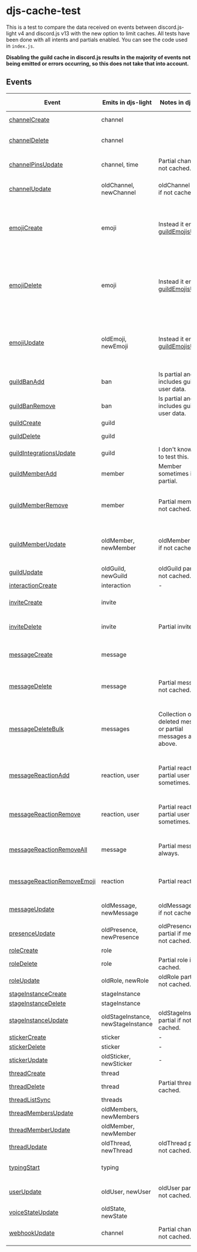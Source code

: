 # djs-cache-test

This is a test to compare the data received on events between discord.js-light v4 and discord.js v13 with the new option to limit caches.
All tests have been done with all intents and partials enabled.
You can see the code used in `index.js`.

**Disabling the guild cache in discord.js results in the majority of events not being emitted or errors occurring, so this does not take that into account.**

## Events
| Event                                                                                                                      | Emits in djs-light                 | Notes in djs-light                                                                                               | Emits in djs                       | Notes in djs                                                                                                            | Managers with cache at 0             |
|----------------------------------------------------------------------------------------------------------------------------|------------------------------------|------------------------------------------------------------------------------------------------------------------|------------------------------------|-------------------------------------------------------------------------------------------------------------------------|--------------------------------------|
| [channelCreate](https://discord.js.org/#/docs/main/master/class/Client?scrollTo=e-channelCreate)                           | channel                            |                                                                                                                  | channel                            |                                                                                                                         | ChannelManager, GuildChannelManager  |
| [channelDelete](https://discord.js.org/#/docs/main/master/class/Client?scrollTo=e-channelDelete)                           | channel                            |                                                                                                                  | channel?                           | Only emits if channels are cached.                                                                                      | ChannelManager, GuildChannelManager  |
| [channelPinsUpdate](https://discord.js.org/#/docs/master/stable/class/Client?scrollTo=e-channelPinsUpdate)                 | channel, time                      | Partial channel if not cached.                                                                                   | channel?, time?                    | Only emits if channels are cached                                                                                       | ChannelManager, GuildChannelManager  |
| [channelUpdate](https://discord.js.org/#/docs/main/master/class/Client?scrollTo=e-channelUpdate)                           | oldChannel, newChannel             | oldChannel partial if not cached.                                                                                | oldChannel?, newChannel?           | Only emits if channels are cached.                                                                                      | ChannelManager, GuildChannelManager  |
| [emojiCreate](https://discord.js.org/#/docs/main/master/class/Client?scrollTo=e-emojiCreate)                               | emoji                              | Instead it emits [guildEmojisUpdate](https://github.com/timotejroiko/discord.js-light#notes-and-important-info). | emoji                              | If GuildEmojiManager is disabled, it is emitted with every emoji on the server and not only with the new emoji.         | BaseGuildEmojiManager                |
| [emojiDelete](https://discord.js.org/#/docs/main/master/class/Client?scrollTo=e-emojiDelete)                               | emoji                              | Instead it emits [guildEmojisUpdate](https://github.com/timotejroiko/discord.js-light#notes-and-important-info). | emoji                              | If GuildEmojiManager is disabled it is not emitted, instead emits emojiCreate for each emoji that has not been deleted. | BaseGuildEmojiManager                |
| [emojiUpdate](https://discord.js.org/#/docs/main/master/class/Client?scrollTo=e-emojiUpdate)                               | oldEmoji, newEmoji                 | Instead it emits [guildEmojisUpdate](https://github.com/timotejroiko/discord.js-light#notes-and-important-info). | oldEmoji, newEmoji                 | If GuildEmojiManager is disabled it is not emitted, instead it emits emojiCreate with the new emoji data.               | BaseGuildEmojiManager                |
| [guildBanAdd](https://discord.js.org/#/docs/main/master/class/Client?scrollTo=e-guildBanAdd)                               | ban                                | Is partial and only includes guild and user data.                                                                | ban                                | Is partial and only includes guild and user data.                                                                       | GuildBanManager                      |
| [guildBanRemove](https://discord.js.org/#/docs/main/master/class/Client?scrollTo=e-guildBanRemove)                         | ban                                | Is partial and only includes guild and user data.                                                                | ban                                | Is partial and only includes guild and user data.                                                                       | GuildBanManager                      |
| [guildCreate](https://discord.js.org/#/docs/main/master/class/Client?scrollTo=e-guildCreate)                               | guild                              |                                                                                                                  | guild                              |                                                                                                                         | GuildManager                         |
| [guildDelete](https://discord.js.org/#/docs/main/master/class/Client?scrollTo=e-guildDelete)                               | guild                              |                                                                                                                  | guild?                             | Only emits if guilds are cached.                                                                                        | GuildManager                         |
| [guildIntegrationsUpdate](https://discord.js.org/#/docs/main/master/class/Client?scrollTo=e-guildIntegrationsUpdate)       | guild                              | I don't know how to test this.                                                                                   | guild                              | I don't know how to test this.                                                                                          | -                                    |
| [guildMemberAdd](https://discord.js.org/#/docs/main/master/class/Client?scrollTo=e-guildMemberAdd)                         | member                             | Member sometimes is partial.                                                                                     | member                             | Crashes if RoleManager is also disabled.                                                                                | GuildMemberManager                   |
| [guildMemberRemove](https://discord.js.org/#/docs/main/master/class/Client?scrollTo=e-guildMemberRemove)                   | member                             | Partial member if not cached.                                                                                    | member                             | Partial member if not cached. Crashes if RoleManager is also disabled.                                                  | GuildMemberManager                   |
| [guildMemberUpdate](https://discord.js.org/#/docs/main/master/class/Client?scrollTo=e-guildMemberUpdate)                   | oldMember, newMember               | oldMember partial if not cached.                                                                                 | oldMember, newMember               | oldMember is partial if not cached. Crashes if RoleManager is also disabled.                                            | GuildMemberManager                   |
| [guildUpdate](https://discord.js.org/#/docs/main/master/class/Client?scrollTo=e-guildUpdate)                               | oldGuild, newGuild                 | oldGuild partial if not cached.                                                                                  | oldGuild?, newGuild?               | Only emits if guilds are cached.                                                                                        | GuildManager                         |
| [interactionCreate](https://discord.js.org/#/docs/main/master/class/Client?scrollTo=e-interactionCreate)                   | interaction                        | -                                                                                                                | interaction                        | -                                                                                                                       | -                                    |
| [inviteCreate](https://discord.js.org/#/docs/main/master/class/Client?scrollTo=e-inviteCreate)                             | invite                             |                                                                                                                  | invite                             | Only emits if channels are cached.                                                                                      | GuildInviteManager                   |
| [inviteDelete](https://discord.js.org/#/docs/main/master/class/Client?scrollTo=e-inviteDelete)                             | invite                             | Partial invite.                                                                                                  | invite                             | Only emits if channels are cached.                                                                                      | GuildInviteManager                   |
| [messageCreate](https://discord.js.org/#/docs/main/master/class/Client?scrollTo=e-messageCreate)                           | message                            |                                                                                                                  | message?                           | Only emits if messages, channels and guilds are cached.                                                                 | MessageManager                       |
| [messageDelete](https://discord.js.org/#/docs/main/master/class/Client?scrollTo=e-messageDelete)                           | message                            | Partial message if not cached.                                                                                   | message                            | Partial message if not cached, only emits if the channel is cached.                                                     | MessageManager                       |
| [messageDeleteBulk](https://discord.js.org/#/docs/main/master/class/Client?scrollTo=e-messageDeleteBulk)                   | messages                           | Collection of deleted messages or partial messages as above.                                                     | messages                           | Collection of deleted messages or partial messages as above, only emits if the channel is cached.                       | MessageManager                       |
| [messageReactionAdd](https://discord.js.org/#/docs/main/master/class/Client?scrollTo=e-messageReactionAdd)                 | reaction, user                     | Partial reaction, partial user sometimes.                                                                        | reaction, user                     | Partial reaction, partial user if not cached. Only emits if channels are cached.                                        | ReactionManager, ReactionUserManager |
| [messageReactionRemove](https://discord.js.org/#/docs/main/master/class/Client?scrollTo=e-messageReactionRemove)           | reaction, user                     | Partial reaction, partial user sometimes.                                                                        | reaction, user                     | Partial reaction, partial user if not cached. Only emits if channels are cached.                                        | ReactionManager, ReactionUserManager |
| [messageReactionRemoveAll](https://discord.js.org/#/docs/main/master/class/Client?scrollTo=e-messageReactionRemoveAll)     | message                            | Partial message always.                                                                                          | message                            | Partial message always. Only emits if channels are cached.                                                              | ReactionManager, ReactionUserManager |
| [messageReactionRemoveEmoji](https://discord.js.org/#/docs/main/master/class/Client?scrollTo=e-messageReactionRemoveEmoji) | reaction                           | Partial reaction.                                                                                                | reaction                           | Partial reaction. Only emits if channels are cached.                                                                    | ReactionManager, ReactionUserManager |
| [messageUpdate](https://discord.js.org/#/docs/main/master/class/Client?scrollTo=e-messageUpdate)                           | oldMessage, newMessage             | oldMessage partial if not cached.                                                                                | oldMessage?, newMessage            | Only emits if channels are cached.                                                                                      | MessageManager                       |
| [presenceUpdate](https://discord.js.org/#/docs/main/master/class/Client?scrollTo=e-presenceUpdate)                         | oldPresence, newPresence           | oldPresence partial if member not cached.                                                                        | oldPresence, newPresence           | Only emits if guild members and users are cached.                                                                       | PresenceManager                      |
| [roleCreate](https://discord.js.org/#/docs/main/master/class/Client?scrollTo=e-roleCreate)                                 | role                               |                                                                                                                  | role                               |                                                                                                                         | RoleManager                          |
| [roleDelete](https://discord.js.org/#/docs/main/master/class/Client?scrollTo=e-roleDelete)                                 | role                               | Partial role if not cached.                                                                                      | role?                              | Only emits if roles are cached.                                                                                         | RoleManager                          |
| [roleUpdate](https://discord.js.org/#/docs/main/master/class/Client?scrollTo=e-roleUpdate)                                 | oldRole, newRole                   | oldRole partial if not cached.                                                                                   | oldRole?, newRole?                 | Only emits if roles are cached.                                                                                         | RoleManager                          |
| [stageInstanceCreate](https://discord.js.org/#/docs/main/master/class/Client?scrollTo=e-stageInstanceCreate)               | stageInstance                      |                                                                                                                  | stageInstance                      | -                                                                                                                       | StageInstanceManager                 |
| [stageInstanceDelete](https://discord.js.org/#/docs/main/master/class/Client?scrollTo=e-stageInstanceDelete)               | stageInstance                      |                                                                                                                  | stageInstance                      | -                                                                                                                       | StageInstanceManager                 |
| [stageInstanceUpdate](https://discord.js.org/#/docs/main/master/class/Client?scrollTo=e-stageInstanceUpdate)               | oldStageInstance, newStageInstance | oldStageInstance partial if not cached.                                                                          | oldStageInstance, newStageInstance | -                                                                                                                       | StageInstanceManager                 |
| [stickerCreate](https://discord.js.org/#/docs/main/master/class/Client?scrollTo=e-stickerCreate)                           | sticker                            | -                                                                                                                | sticker                            | -                                                                                                                       | GuildStickerManager                  |
| [stickerDelete](https://discord.js.org/#/docs/main/master/class/Client?scrollTo=e-stickerDelete)                           | sticker                            | -                                                                                                                | sticker                            | -                                                                                                                       | GuildStickerManager                  |
| [stickerUpdate](https://discord.js.org/#/docs/main/master/class/Client?scrollTo=e-stickerUpdate)                           | oldSticker, newSticker             | -                                                                                                                | oldSticker, newSticker             | -                                                                                                                       | GuildStickerManager                  |
| [threadCreate](https://discord.js.org/#/docs/main/master/class/Client?scrollTo=e-threadCreate)                             | thread                             |                                                                                                                  | thread                             | -                                                                                                                       | ThreadManager                        |
| [threadDelete](https://discord.js.org/#/docs/main/master/class/Client?scrollTo=e-threadDelete)                             | thread                             | Partial thread if not cached.                                                                                    | thread                             | -                                                                                                                       | ThreadManager                        |
| [threadListSync](https://discord.js.org/#/docs/main/master/class/Client?scrollTo=e-threadListSync)                         | threads                            |                                                                                                                  | threads                            | -                                                                                                                       | ThreadManager                        |
| [threadMembersUpdate](https://discord.js.org/#/docs/main/master/class/Client?scrollTo=e-threadMembersUpdate)               | oldMembers, newMembers             |                                                                                                                  | oldMembers, newMembers             | -                                                                                                                       | ThreadManager, ThreadMemberManager   |
| [threadMemberUpdate](https://discord.js.org/#/docs/main/master/class/Client?scrollTo=e-threadMemberUpdate)                 | oldMember, newMember               |                                                                                                                  | oldMember, newMember               | -                                                                                                                       | ThreadManager, ThreadMemberManager   |
| [threadUpdate](https://discord.js.org/#/docs/main/master/class/Client?scrollTo=e-threadUpdate)                             | oldThread, newThread               | oldThread partial if not cached.                                                                                 | oldThread, newThread               | -                                                                                                                       | ThreadManager                        |
| [typingStart](https://discord.js.org/#/docs/main/master/class/Client?scrollTo=e-typingStart)                               | typing                             |                                                                                                                  | typing                             | Only emits if channels are cached.                                                                                      | -                                    |
| [userUpdate](https://discord.js.org/#/docs/main/master/class/Client?scrollTo=e-userUpdate)                                 | oldUser, newUser                   | oldUser partial if not cached.                                                                                   | oldUser?, newUser?                 | Crashes if the user is not cached. See [issue #6290](https://github.com/discordjs/discord.js/issues/6290).              | UserManager, GuildMemberManager      |
| [voiceStateUpdate](https://discord.js.org/#/docs/main/master/class/Client?scrollTo=e-voiceStateUpdate)                     | oldState, newState                 |                                                                                                                  | oldState, newState                 | Includes some partial data.                                                                                             | VoiceStateManager                    |
| [webhookUpdate](https://discord.js.org/#/docs/main/master/class/Client?scrollTo=e-webhookUpdate)                           | channel                            | Partial channel if not cached.                                                                                   | channel                            | Only emits if channels are cached.                                                                                      | -                                    |
